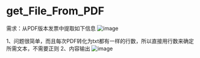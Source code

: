 # get_File_From_PDF

需求：从PDF版本发票中提取如下信息
![image](https://user-images.githubusercontent.com/106721612/195089400-151fd59a-94b4-4271-a3b3-d089ddc06252.png)

1、问题很简单，而且每次PDF转化为txt都有一样的行数，所以直接用行数来确定所需文本，不需要正则
2、内容输出
![image](https://user-images.githubusercontent.com/106721612/195090451-1539075d-290f-4664-a38a-f8e242f4e1d9.png)
